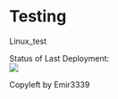 # Testing
Linux_test

Status of Last Deployment:<br>
<img src="https://github.com/Emir3339/Testing/workflows/Deploy to Linux via SSH/badge.svg?branch=main"><br>


Copyleft by Emir3339
